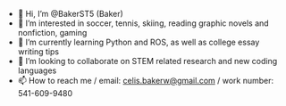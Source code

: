 - 👋 Hi, I’m @BakerST5 (Baker)
- 👀 I’m interested in soccer, tennis, skiing, reading graphic novels and nonfiction, gaming
- 🌱 I’m currently learning Python and ROS, as well as college essay writing tips
- 💞️ I’m looking to collaborate on STEM related research and new coding languages
- 📫 How to reach me / email: celis.bakerw@gmail.com / work number: 541-609-9480

<!---
BakerST5/BakerST5 is a ✨ special ✨ repository because its `README.md` (this file) appears on your GitHub profile.
You can click the Preview link to take a look at your changes.
--->
